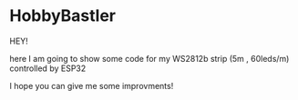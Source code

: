 # HobbyBastler

HEY!

here I am going to show some code for my WS2812b strip (5m , 60leds/m) controlled by ESP32

I hope you can give me some improvments!
